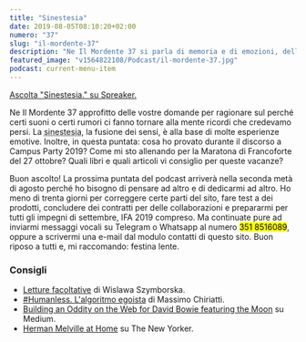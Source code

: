 ```yaml
---
title: "Sinestesia"
date: 2019-08-05T08:10:20+02:00
numero: "37"
slug: "il-mordente-37"
description: "Ne Il Mordente 37 si parla di memoria e di emozioni, della preparazione alla Maratona di Francoforte 2019, dei miei libri per l'estate."
featured_image: "v1564822108/Podcast/il-mordente-37.jpg"
podcast: current-menu-item
---
```


<a class="spreaker-player" href="https://www.spreaker.com/episode/18707480" data-resource="episode_id=18707480" data-width="100%" data-height="200px" data-theme="light" data-playlist="false" data-playlist-continuous="false" data-autoplay="false" data-live-autoplay="false" data-chapters-image="true" data-episode-image-position="right" data-hide-logo="false" data-hide-likes="false" data-hide-comments="false" data-hide-sharing="false" data-hide-download="true">Ascolta "Sinestesia." su Spreaker.</a>

Ne Il Mordente 37 approfitto delle vostre domande per ragionare sul perché certi suoni o certi rumori ci fanno tornare alla mente ricordi che credevamo persi. La <abbr title="Con il termine sinestesia si fa riferimento a quelle situazioni in cui una stimolazione uditiva, olfattiva, tattile o visiva è percepita come due eventi sensoriali distinti ma conviventi.">sinestesia</abbr>, la fusione dei sensi, è alla base di molte esperienze emotive. Inoltre, in questa puntata: cosa ho provato durante il discorso a Campus Party 2019? Come mi sto allenando per la Maratona di Francoforte del 27 ottobre? Quali libri e quali articoli vi consiglio per queste vacanze?

Buon ascolto! La prossima puntata del podcast arriverà nella seconda metà di agosto perché ho bisogno di pensare ad altro e di dedicarmi ad altro. Ho meno di trenta giorni per correggere certe parti del sito, fare test a dei prodotti, concludere dei contratti per delle collaborazioni e prepararmi per tutti gli impegni di settembre, IFA 2019 compreso. Ma continuate pure ad inviarmi messaggi vocali su Telegram o Whatsapp al numero <mark>351 8516089</mark>, oppure a scrivermi una e-mail dal modulo contatti di questo sito. Buon riposo a tutti e, mi raccomando: festina lente.

### Consigli
<ul>
<li><a href=https://amzn.to/2Kf4fpV" target="_blank" rel="nofollow" title="Vedi il libro">Letture facoltative</a> di Wislawa Szymborska.</li>
<li><a href="https://amzn.to/2ZqVr5u" target="_blank" rel="nofollow" title="Vedi il libro Humanless">#Humanless. L'algoritmo egoista</a> di Massimo Chiriatti.</li>
<li><a href="https://medium.com/@leemartin/space-oddity-6bdf6109d5c" target="_blank" rel="nofollow" title="App Space Oddity">Building an Oddity on the Web for David Bowie featuring the Moon</a> su Medium.</li>
<li><a href="https://www.newyorker.com/magazine/2019/07/29/herman-melville-at-home" target="_blank" rel="nofollow" title="Herman Melville at home">Herman Melville at Home</a> su The New Yorker.</li>
</ul>